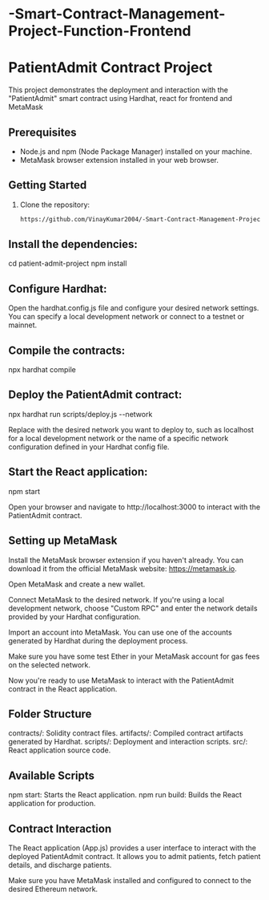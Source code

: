 # -Smart-Contract-Management-Project-Function-Frontend
# PatientAdmit Contract Project

This project demonstrates the deployment and interaction with the "PatientAdmit" smart contract using Hardhat, react for frontend and MetaMask

## Prerequisites

- Node.js and npm (Node Package Manager) installed on your machine.
- MetaMask browser extension installed in your web browser.

## Getting Started

1. Clone the repository:

   ```bash
   https://github.com/VinayKumar2004/-Smart-Contract-Management-Project-Function-Frontend
## Install the dependencies:

cd patient-admit-project
npm install

## Configure Hardhat:

Open the hardhat.config.js file and configure your desired network settings. You can specify a local development network or connect to a testnet or mainnet.

## Compile the contracts:

npx hardhat compile

## Deploy the PatientAdmit contract:

npx hardhat run scripts/deploy.js --network <network-name>

Replace <network-name> with the desired network you want to deploy to, such as localhost for a local development network or the name of a specific network configuration defined in your Hardhat config file.

## Start the React application:
npm start

Open your browser and navigate to http://localhost:3000 to interact with the PatientAdmit contract.

## Setting up MetaMask
Install the MetaMask browser extension if you haven't already. You can download it from the official MetaMask website: https://metamask.io.

Open MetaMask and create a new wallet.

Connect MetaMask to the desired network. If you're using a local development network, choose "Custom RPC" and enter the network details provided by your Hardhat configuration.

Import an account into MetaMask. You can use one of the accounts generated by Hardhat during the deployment process.

Make sure you have some test Ether in your MetaMask account for gas fees on the selected network.

Now you're ready to use MetaMask to interact with the PatientAdmit contract in the React application.

## Folder Structure
contracts/: Solidity contract files.
artifacts/: Compiled contract artifacts generated by Hardhat.
scripts/: Deployment and interaction scripts.
src/: React application source code.

## Available Scripts
npm start: Starts the React application.
npm run build: Builds the React application for production.

## Contract Interaction
The React application (App.js) provides a user interface to interact with the deployed PatientAdmit contract. It allows you to admit patients, fetch patient details, and discharge patients.

Make sure you have MetaMask installed and configured to connect to the desired Ethereum network.
